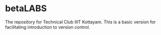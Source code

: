 # betaLABS
The repository for Technical Club IIIT Kottayam. This is a basic version for facilitating introduction to version control.
